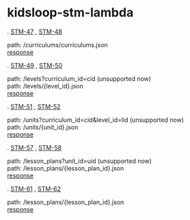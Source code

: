 # kidsloop-stm-lambda

. [STM-47](https://calmisland.atlassian.net/jira/software/c/projects/STM/boards/328?modal=detail&selectedIssue=STM-47) , [STM-48](https://calmisland.atlassian.net/jira/software/c/projects/STM/boards/328?modal=detail&selectedIssue=STM-48)

path: /curriculums/curriculums.json <br>
[response](doc/json2/curriculums/curriculums.json)

. [STM-49](https://calmisland.atlassian.net/jira/software/c/projects/STM/boards/328?modal=detail&selectedIssue=STM-49) , [STM-50](https://calmisland.atlassian.net/jira/software/c/projects/STM/boards/328?modal=detail&selectedIssue=STM-50)

path: /levels?curriculum_id=cid (unsupported now) <br>
path: /levels/{level_id}.json <br>
[response](doc/json2/levels/1eab7383-caca-4162-b641-8335b538222b.json)

. [STM-51](https://calmisland.atlassian.net/jira/software/c/projects/STM/boards/328?modal=detail&selectedIssue=STM-51) , [STM-52](https://calmisland.atlassian.net/jira/software/c/projects/STM/boards/328?modal=detail&selectedIssue=STM-52)

path: /units?curriculum_id=cid&level_id=lid (unsupported now) <br>
path: /units/{unit_id}.json <br>
[response](doc/json2/units/0b79916d-be97-4622-ad73-bcc6d5f94f91.json)

. [STM-57](https://calmisland.atlassian.net/jira/software/c/projects/STM/boards/328?modal=detail&selectedIssue=STM-57) , [STM-58](https://calmisland.atlassian.net/jira/software/c/projects/STM/boards/328?modal=detail&selectedIssue=STM-58)

path: /lesson_plans?unit_id=uid (unsupported now) <br>
path: /lesson_plans/{lesson_plan_id}.json <br>
[response](doc/json2/lesson_plans/5fd01b8719c96568d20ac4c5.json)

. [STM-61](https://calmisland.atlassian.net/jira/software/c/projects/STM/boards/328?modal=detail&selectedIssue=STM-61) , [STM-62](https://calmisland.atlassian.net/jira/software/c/projects/STM/boards/328?modal=detail&selectedIssue=STM-62)

path: /lesson_plans/{lesson_plan_id}.json <br>
[response](doc/json2/lesson_plans/5fd01b8719c96568d20ac4c5.json)
